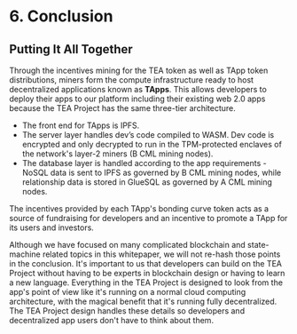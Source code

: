 # 6. Conclusion

## Putting It All Together
Through the incentives mining for the TEA token as well as TApp token distributions, miners form the compute infrastructure ready to host decentralized applications known as **TApps**. This allows developers to deploy their apps to our platform including their existing web 2.0 apps because the TEA Project has the same three-tier architecture.

-   The front end for TApps is IPFS.
-   The server layer handles dev’s code compiled to WASM. Dev code is encrypted and only decrypted to run in the TPM-protected enclaves of the network's layer-2 miners (B CML mining nodes).
-   The database layer is handled according to the app requirements - NoSQL data is sent to IPFS as governed by B CML mining nodes, while relationship data is stored in GlueSQL as governed by A CML mining nodes.

The incentives provided by each TApp's bonding curve token acts as a source of fundraising for developers and an incentive to promote a TApp for its users and investors. 

Although we have focused on many complicated blockchain and state-machine related topics in this whitepaper, we will not re-hash those points in the conclusion. It's important to us that developers can build on the TEA Project without having to be experts in blockchain design or having to learn a new language. Everything in the TEA Project is designed to look from the app's point of view like it's running on a normal cloud computing architecture, with the magical benefit that it's running fully decentralized. The TEA Project design handles these details so developers and decentralized app users don't have to think about them.